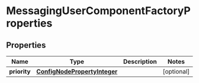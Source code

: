 
# MessagingUserComponentFactoryProperties

## Properties
Name | Type | Description | Notes
------------ | ------------- | ------------- | -------------
**priority** | [**ConfigNodePropertyInteger**](ConfigNodePropertyInteger.md) |  |  [optional]



